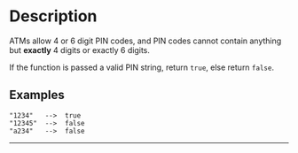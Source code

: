 # Description

ATMs allow 4 or 6 digit PIN codes, and PIN codes cannot contain anything but **exactly** 4 digits or exactly 6 digits.

If the function is passed a valid PIN string, return `true`, else return `false`.

## Examples

```
"1234"   -->  true
"12345"  -->  false
"a234"   -->  false
```

---
